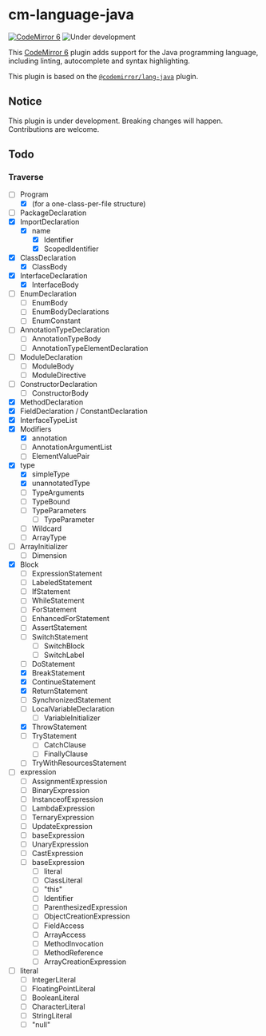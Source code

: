 # cm-language-java

[![CodeMirror 6](https://img.shields.io/badge/CodeMirror-6-informational?logo=CodeMirror)](https://codemirror.net/6/)
![Under development](https://img.shields.io/badge/Status-under%20development-important)

This [CodeMirror 6] plugin adds support for the Java programming language,
including linting, autocomplete and syntax highlighting.

This plugin is based on the [`@codemirror/lang-java`] plugin.

[CodeMirror 6]: https://codemirror.net/6/
[`@codemirror/lang-java`]: https://github.com/codemirror/lang-java/

## Notice

This plugin is under development. Breaking changes will happen. Contributions
are welcome.

## Todo

### Traverse

* [ ] Program
  * [x] (for a one-class-per-file structure)
* [ ] PackageDeclaration
* [x] ImportDeclaration
  * [x] name
    * [x] Identifier
    * [x] ScopedIdentifier
* [x] ClassDeclaration
  * [x] ClassBody
* [x] InterfaceDeclaration
  * [x] InterfaceBody
* [ ] EnumDeclaration
  * [ ] EnumBody
  * [ ] EnumBodyDeclarations
  * [ ] EnumConstant
* [ ] AnnotationTypeDeclaration
  * [ ] AnnotationTypeBody
  * [ ] AnnotationTypeElementDeclaration
* [ ] ModuleDeclaration
  * [ ] ModuleBody
  * [ ] ModuleDirective
* [ ] ConstructorDeclaration
  * [ ] ConstructorBody
* [x] MethodDeclaration
* [x] FieldDeclaration / ConstantDeclaration
* [x] InterfaceTypeList
* [x] Modifiers
  * [x] annotation
  * [ ] AnnotationArgumentList
  * [ ] ElementValuePair
* [x] type
  * [x] simpleType
  * [x] unannotatedType
  * [ ] TypeArguments
  * [ ] TypeBound
  * [ ] TypeParameters
    * [ ] TypeParameter
  * [ ] Wildcard
  * [ ] ArrayType
* [ ] ArrayInitializer
  * [ ] Dimension
* [x] Block
  * [ ] ExpressionStatement
  * [ ] LabeledStatement
  * [ ] IfStatement
  * [ ] WhileStatement
  * [ ] ForStatement
  * [ ] EnhancedForStatement
  * [ ] AssertStatement
  * [ ] SwitchStatement
    * [ ] SwitchBlock
    * [ ] SwitchLabel
  * [ ] DoStatement
  * [x] BreakStatement
  * [x] ContinueStatement
  * [x] ReturnStatement
  * [ ] SynchronizedStatement
  * [ ] LocalVariableDeclaration
    * [ ] VariableInitializer
  * [x] ThrowStatement
  * [ ] TryStatement
    * [ ] CatchClause
    * [ ] FinallyClause
  * [ ] TryWithResourcesStatement
* [ ] expression
  * [ ] AssignmentExpression
  * [ ] BinaryExpression
  * [ ] InstanceofExpression
  * [ ] LambdaExpression
  * [ ] TernaryExpression
  * [ ] UpdateExpression
  * [ ] baseExpression
  * [ ] UnaryExpression
  * [ ] CastExpression
  * [ ] baseExpression
    * [ ] literal
    * [ ] ClassLiteral
    * [ ] "this"
    * [ ] Identifier
    * [ ] ParenthesizedExpression
    * [ ] ObjectCreationExpression
    * [ ] FieldAccess
    * [ ] ArrayAccess
    * [ ] MethodInvocation
    * [ ] MethodReference
    * [ ] ArrayCreationExpression
* [ ] literal
  * [ ] IntegerLiteral
  * [ ] FloatingPointLiteral
  * [ ] BooleanLiteral
  * [ ] CharacterLiteral
  * [ ] StringLiteral
  * [ ] "null"
